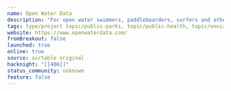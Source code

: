 ```yaml
---
name: Open Water Data
description: "For open water swimmers, paddleboarders, surfers and other beach-goers to check beach conditions. "
tags: type/project topic/public-parks, topic/public-health, topic/environment
website: https://www.openwaterdata.com/
fromBreakout: false
launched: true
online: true
source: airtable original
hacknight: "[[406]]"
status_community: unknown
feature: false
---
```

